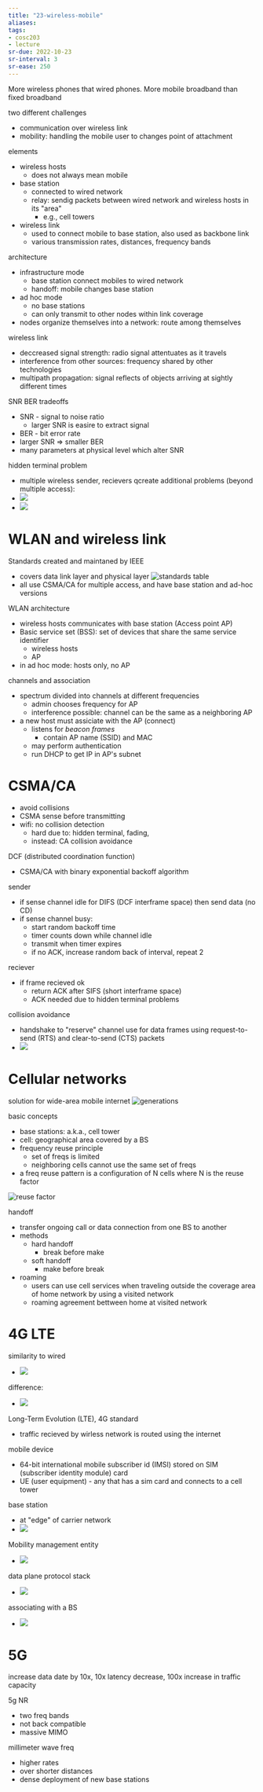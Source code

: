 ```yaml
---
title: "23-wireless-mobile"
aliases: 
tags: 
- cosc203
- lecture
sr-due: 2022-10-23
sr-interval: 3
sr-ease: 250
---
```


More wireless phones that wired phones.
More mobile broadband than fixed broadband

two different challenges
- communication over wireless link
- mobility: handling the mobile user to changes point of attachment

elements
- wireless hosts
	- does not always mean mobile
- base station
	- connected to wired network
	- relay: sendig packets between wired network and wireless hosts in its "area"
		- e.g., cell towers
- wireless link
	- used to connect mobile to base station, also used as backbone link
	- various transmission rates, distances, frequency bands

architecture
- infrastructure mode
	- base station connect mobiles to wired network
	- handoff: mobile changes base station
- ad hoc mode
	- no base stations
	- can only transmit to  other nodes within link coverage
- nodes organize themselves into a network: route among themselves

wireless link
- deccreased signal strength: radio signal attentuates as it travels
- interference from other sources: frequency shared by other technologies
- multipath propagation: signal reflects of objects arriving at sightly different times

SNR BER tradeoffs
- SNR - signal to noise ratio
	- larger SNR is easire to extract signal
- BER - bit error rate
- larger SNR => smaller BER
- many parameters at physical level which alter SNR

hidden terminal problem
- multiple wireless sender, recievers qcreate additional problems (beyond multiple access):
- ![](https://i.imgur.com/SK9pcMz.png)
- ![](https://i.imgur.com/12vOuH1.png)

# WLAN and wireless link
Standards created and maintaned by IEEE
- covers data link layer and physical layer
![standards table](https://i.imgur.com/werOMuI.png)
- all use CSMA/CA for multiple access, and have base station and ad-hoc versions

WLAN architecture
- wireless hosts communicates with base station (Access point AP)
- Basic service set (BSS): set of devices that share the same service identifier
	- wireless hosts
	- AP
- in ad hoc mode: hosts only, no AP

channels and association
- spectrum divided into channels at different frequencies
	- admin chooses frequency for AP
	- interference possible: channel can be the same as a neighboring AP
- a new host must assiciate with the AP (connect)
	- listens for *beacon frames*
		- contain AP name (SSID) and MAC	
	- may perform authentication
	- run DHCP to get IP in AP's subnet

# CSMA/CA
- avoid collisions
- CSMA sense before transmitting
- wifi: no collision detection
	- hard due to: hidden terminal, fading, 
	- instead: CA collision avoidance

DCF (distributed coordination function)
- CSMA/CA with binary exponential backoff algorithm

sender
- if sense channel idle for DIFS (DCF interframe space) then send data (no CD)
- if sense channel busy: 
	- start random backoff time
	- timer counts down while channel idle
	- transmit when timer expires
	- if no ACK, increase random back of interval, repeat 2

reciever
- if frame recieved ok
	- return ACK after SIFS (short interframe space)
	- ACK needed due to hidden terminal problems
	
collision avoidance
- handshake to "reserve" channel use for data frames using request-to-send (RTS) and clear-to-send (CTS) packets
- ![](https://i.imgur.com/awsot1V.png)

# Cellular networks
solution for wide-area mobile internet
![generations](https://i.imgur.com/AyQEeMF.png)

basic concepts
- base stations: a.k.a., cell tower
- cell: geographical area covered by a BS
- frequency reuse principle
	- set of freqs is limited
	- neighboring cells cannot use the same set of freqs
- a freq reuse pattern is a configuration of N cells where N is the reuse factor

![reuse factor](https://i.imgur.com/QKOhTQ5.png)

handoff
- transfer ongoing call or data connection from one BS to another
- methods
	- hard handoff
		- break before make
	- soft handoff
		- make before break
- roaming
	- users can use cell services when traveling outside the coverage area of home network by using a visited network
	- roaming agreement bettween home at visited network
	
# 4G LTE
similarity to wired
- ![](https://i.imgur.com/IHSbxZv.png)

difference:
- ![](https://i.imgur.com/pjJQaGX.png)

Long-Term Evolution (LTE), 4G standard
- traffic recieved by wirless network is routed using the internet

mobile device
- 64-bit international mobile subscriber id (IMSI) stored on SIM (subscriber identity module) card
- UE (user equipment) - any that has a sim card and connects to a cell tower

base station
- at "edge" of carrier network
- ![](https://i.imgur.com/QxXmpp6.png)

Mobility management entity
- ![](https://i.imgur.com/P1EKv6y.png)

data plane protocol stack
- ![](https://i.imgur.com/wSf0IJl.png)

associating with a BS
- ![](https://i.imgur.com/PYoQtqL.png)

# 5G
increase data date by 10x, 10x latency decrease, 100x increase in traffic capacity

5g NR
- two freq bands
- not back compatible
- massive MIMO

millimeter wave freq
- higher rates
- over shorter distances
- dense deployment of new base stations

